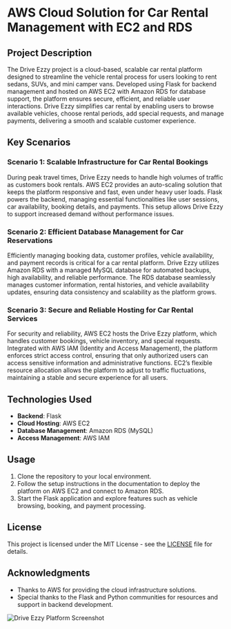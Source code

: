 # AWS Cloud Solution for Car Rental Management with EC2 and RDS

## Project Description
The Drive Ezzy project is a cloud-based, scalable car rental platform designed to streamline the vehicle rental process for users looking to rent sedans, SUVs, and mini camper vans. Developed using Flask for backend management and hosted on AWS EC2 with Amazon RDS for database support, the platform ensures secure, efficient, and reliable user interactions. Drive Ezzy simplifies car rental by enabling users to browse available vehicles, choose rental periods, add special requests, and manage payments, delivering a smooth and scalable customer experience.

## Key Scenarios

### Scenario 1: Scalable Infrastructure for Car Rental Bookings
During peak travel times, Drive Ezzy needs to handle high volumes of traffic as customers book rentals. AWS EC2 provides an auto-scaling solution that keeps the platform responsive and fast, even under heavy user loads. Flask powers the backend, managing essential functionalities like user sessions, car availability, booking details, and payments. This setup allows Drive Ezzy to support increased demand without performance issues.

### Scenario 2: Efficient Database Management for Car Reservations
Efficiently managing booking data, customer profiles, vehicle availability, and payment records is critical for a car rental platform. Drive Ezzy utilizes Amazon RDS with a managed MySQL database for automated backups, high availability, and reliable performance. The RDS database seamlessly manages customer information, rental histories, and vehicle availability updates, ensuring data consistency and scalability as the platform grows.

### Scenario 3: Secure and Reliable Hosting for Car Rental Services
For security and reliability, AWS EC2 hosts the Drive Ezzy platform, which handles customer bookings, vehicle inventory, and special requests. Integrated with AWS IAM (Identity and Access Management), the platform enforces strict access control, ensuring that only authorized users can access sensitive information and administrative functions. EC2’s flexible resource allocation allows the platform to adjust to traffic fluctuations, maintaining a stable and secure experience for all users.

## Technologies Used
- **Backend**: Flask
- **Cloud Hosting**: AWS EC2
- **Database Management**: Amazon RDS (MySQL)
- **Access Management**: AWS IAM

## Usage
1. Clone the repository to your local environment.
2. Follow the setup instructions in the documentation to deploy the platform on AWS EC2 and connect to Amazon RDS.
3. Start the Flask application and explore features such as vehicle browsing, booking, and payment processing.

## License
This project is licensed under the MIT License - see the [LICENSE](LICENSE) file for details.

## Acknowledgments
- Thanks to AWS for providing the cloud infrastructure solutions.
- Special thanks to the Flask and Python communities for resources and support in backend development.

![Drive Ezzy Platform Screenshot](https://your-image-link-here.com)  <!-- Replace with an actual image link if available -->

